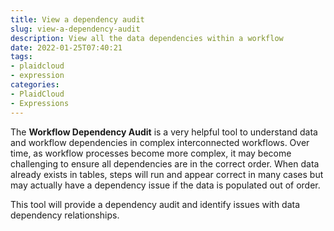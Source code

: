 ```yaml
---
title: View a dependency audit
slug: view-a-dependency-audit
description: View all the data dependencies within a workflow
date: 2022-01-25T07:40:21
tags:
- plaidcloud
- expression
categories:
- PlaidCloud
- Expressions
---
```



The **Workflow Dependency Audit** is a very helpful tool to understand data and workflow dependencies in complex interconnected workflows. Over time, as workflow processes become more complex, it may become challenging to ensure all dependencies are in the correct order. When data already exists in tables, steps will run and appear correct in many cases but may actually have a dependency issue if the data is populated out of order.



This tool will provide a dependency audit and identify issues with data dependency relationships.

